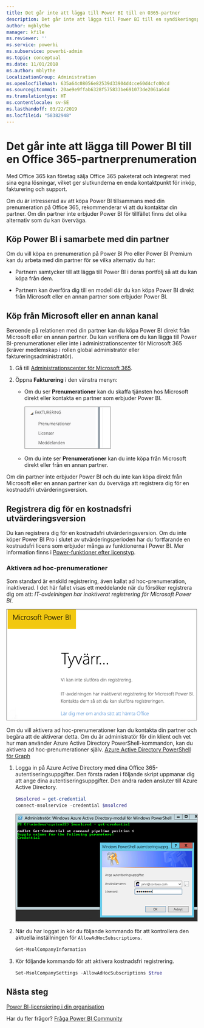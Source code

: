 ```yaml
---
title: Det går inte att lägga till Power BI till en O365-partner
description: Det går inte att lägga till Power BI till en syndikeringspartner i Office 365. Den syndikerade modellen är en inköpsmodell som används av Office 365.
author: mgblythe
manager: kfile
ms.reviewer: ''
ms.service: powerbi
ms.subservice: powerbi-admin
ms.topic: conceptual
ms.date: 11/01/2018
ms.author: mblythe
LocalizationGroup: Administration
ms.openlocfilehash: 635a64c08056e82539d33904d4cce60d4cfc00cd
ms.sourcegitcommit: 20ae9e9ffab6328f575833be691073de2061a64d
ms.translationtype: HT
ms.contentlocale: sv-SE
ms.lasthandoff: 03/22/2019
ms.locfileid: "58382948"
---
```

# <a name="unable-to-add-power-bi-to-office-365-partner-subscription"></a>Det går inte att lägga till Power BI till en Office 365-partnerprenumeration

Med Office 365 kan företag sälja Office 365 paketerat och integrerat med sina egna lösningar, vilket ger slutkunderna en enda kontaktpunkt för inköp, fakturering och support.

Om du är intresserad av att köpa Power BI tillsammans med din prenumeration på Office 365, rekommenderar vi att du kontaktar din partner. Om din partner inte erbjuder Power BI för tillfället finns det olika alternativ som du kan överväga.

## <a name="work-with-your-partner-to-purchase-power-bi"></a>Köp Power BI i samarbete med din partner

Om du vill köpa en prenumeration på Power BI Pro eller Power BI Premium kan du arbeta med din partner för se vilka alternativ du har:

* Partnern samtycker till att lägga till Power BI i deras portfölj så att du kan köpa från dem.

* Partnern kan överföra dig till en modell där du kan köpa Power BI direkt från Microsoft eller en annan partner som erbjuder Power BI.

## <a name="purchase-from-microsoft-or-another-channel"></a>Köp från Microsoft eller en annan kanal

Beroende på relationen med din partner kan du köpa Power BI direkt från Microsoft eller en annan partner. Du kan verifiera om du kan lägga till Power BI-prenumerationer eller inte i administrationscenter för Microsoft 365 (kräver medlemskap i rollen global administratör eller faktureringsadministratör).

1. Gå till [Administrationscenter för Microsoft 365](https://admin.microsoft.com/AdminPortal/Home#/homepage).

1. Öppna **Fakturering** i den vänstra menyn:

    * Om du ser **Prenumerationer** kan du skaffa tjänsten hos Microsoft direkt eller kontakta en partner som erbjuder Power BI.

        ![Fakturering med prenumerationer](media/service-admin-syndication-partner/billingsub.png)

    * Om du inte ser **Prenumerationer** kan du inte köpa från Microsoft direkt eller från en annan partner.

Om din partner inte erbjuder Power BI och du inte kan köpa direkt från Microsoft eller en annan partner kan du överväga att registrera dig för en kostnadsfri utvärderingsversion.

## <a name="sign-up-for-a-free-trial"></a>Registrera dig för en kostnadsfri utvärderingsversion

Du kan registrera dig för en kostnadsfri utvärderingsversion. Om du inte köper Power BI Pro i slutet av utvärderingsperioden har du fortfarande en kostnadsfri licens som erbjuder många av funktionerna i Power BI. Mer information finns i [Power-funktioner efter licenstyp](service-features-license-type.md).

### <a name="enable-ad-hoc-subscriptions"></a>Aktivera ad hoc-prenumerationer

Som standard är enskild registrering, även kallat ad hoc-prenumeration, inaktiverad. I det här fallet visas ett meddelande när du försöker registrera dig om att: *IT-avdelningen har inaktiverat registrering för Microsoft Power BI*.

![Vi beklagar-bild](media/service-admin-syndication-partner/sorry.png)

Om du vill aktivera ad hoc-prenumerationer kan du kontakta din partner och begära att de aktiverar detta. Om du är administratör för din klient och vet hur man använder Azure Active Directory PowerShell-kommandon, kan du aktivera ad hoc-prenumerationer själv. [Azure Active Directory PowerShell för Graph](/powershell/azure/active-directory/install-adv2/)

1. Logga in på Azure Active Directory med dina Office 365-autentiseringsuppgifter. Den första raden i följande skript uppmanar dig att ange dina autentiseringsuppgifter. Den andra raden ansluter till Azure Active Directory.

    ```powershell
    $msolcred = get-credential
    connect-msolservice -credential $msolcred
    ```

    ![Ange autentiseringsuppgifter](media/service-admin-syndication-partner/aad-signin.png)

1. När du har loggat in kör du följande kommando för att kontrollera den aktuella inställningen för `AllowAdHocSubscriptions`.

    ```powershell
    Get-MsolCompanyInformation
    ```

1. Kör följande kommando för att aktivera kostnadsfri registrering.

    ```powershell
    Set-MsolCompanySettings -AllowAdHocSubscriptions $true
    ```

## <a name="next-steps"></a>Nästa steg

[Power BI-licensiering i din organisation](service-admin-licensing-organization.md)

Har du fler frågor? [Fråga Power BI Community](http://community.powerbi.com/)